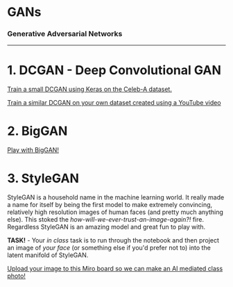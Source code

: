 # GANs
### Generative Adversarial Networks

---

# 1. DCGAN - Deep Convolutional GAN

[Train a small DCGAN using Keras on the Celeb-A dataset.](https://github.com/joshmurr/machine-learnings/blob/master/cci-dsai/DCGAN_Keras.ipynb)

[Train a similar DCGAN on your own dataset created using a YouTube video](https://github.com/joshmurr/machine-learnings/blob/master/cci-dsai/DCGAN_Keras_Cutsom_Dataset.ipynb)

# 2. BigGAN

[Play with BigGAN!](https://github.com/joshmurr/machine-learnings/blob/master/bigGAN/BigGAN_Playground.ipynb)

# 3. StyleGAN

StyleGAN is a household name in the machine learning world. It really made a name for itself by being the first model to make extremely convincing, relatively high resolution images of human faces (and pretty much anything else). This stoked the _how-will-we-ever-trust-an-image-again?!_ fire. Regardless StyleGAN is an amazing model and great fun to play with.

__TASK!__ - Your _in class_ task is to run through the notebook and then project an image of _your face_ (or something else if you'd prefer not to) into the latent manifold of StyleGAN.

[Upload your image to this Miro board so we can make an AI mediated class photo!](https://miro.com/welcomeonboard/WXN3SFZYUVJzNXNrQzk3WERLQUdOR3pYT25UZ1J1VTRDcVNRTWFhSmNJM1VEcGwyc0RpeEN0SngzTXRrbnl5NHwzMDc0NDU3MzY0OTEwNTIwOTg2?invite_link_id=623605424355)
